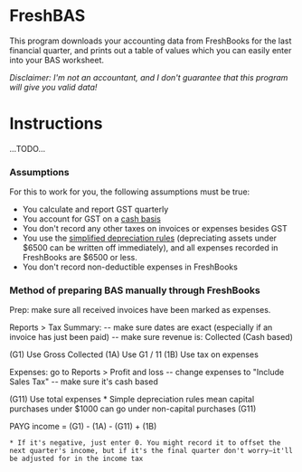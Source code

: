 # FreshBAS
This program downloads your accounting data from FreshBooks for the last financial quarter, and prints out a table
of values which you can easily enter into your BAS worksheet.

*Disclaimer: I'm not an accountant, and I don't guarantee that this program will give you valid data!*

# Instructions
...TODO...

### Assumptions

For this to work for you, the following assumptions must be true:

* You calculate and report GST quarterly
* You account for GST on a [cash basis](http://www.ato.gov.au/Business/Small-business-entity-concessions/In-detail/GST/Cash-and-non-cash-accounting/)
* You don't record any other taxes on invoices or expenses besides GST
* You use the [simplified depreciation rules](http://www.ato.gov.au/business/small-business-entity-concessions/in-detail/income-tax/simplified-depreciation-rules/) (depreciating assets under $6500 can be written off immediately), and all expenses recorded in FreshBooks are $6500 or less.
* You don't record non-deductible expenses in FreshBooks


### Method of preparing BAS manually through FreshBooks

Prep: make sure all received invoices have been marked as expenses.

Reports > Tax Summary:
 -- make sure dates are exact (especially if an invoice has just been paid)
 -- make sure revenue is: Collected (Cash based)
 
 (G1) Use Gross Collected
 (1A) Use G1 / 11
 (1B) Use tax on expenses

Expenses: go to Reports > Profit and loss
 -- change expenses to "Include Sales Tax"
 -- make sure it's cash based

 (G11) Use total expenses 
 	* Simple depreciation rules mean capital purchases under $1000 can go under non-capital purchases (G11)

 PAYG income = (G1) - (1A) - (G11) + (1B)

	* If it's negative, just enter 0. You might record it to offset the next quarter's income, but if it's the final quarter don't worry—it'll be adjusted for in the income tax